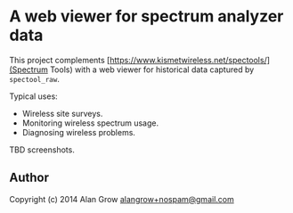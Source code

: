 # A web viewer for spectrum analyzer data #

This project complements [https://www.kismetwireless.net/spectools/](Spectrum Tools) with a web viewer for historical data captured by `spectool_raw`.

Typical uses:

* Wireless site surveys.
* Monitoring wireless spectrum usage.
* Diagnosing wireless problems.

TBD screenshots.

## Author ##

Copyright (c) 2014
Alan Grow <alangrow+nospam@gmail.com>
